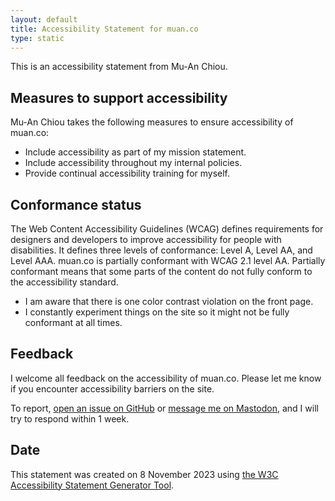 ```yaml
---
layout: default
title: Accessibility Statement for muan.co
type: static
---
```


This is an accessibility statement from Mu-An Chiou.

## Measures to support accessibility

Mu-An Chiou takes the following measures to ensure accessibility of muan.co:

- Include accessibility as part of my mission statement.
- Include accessibility throughout my internal policies.
- Provide continual accessibility training for myself.

## Conformance status

The Web Content Accessibility Guidelines (WCAG) defines requirements for designers and developers to improve accessibility for people with disabilities. It defines three levels of conformance: Level A, Level AA, and Level AAA. muan.co is partially conformant with WCAG 2.1 level AA. Partially conformant means that some parts of the content do not fully conform to the accessibility standard.

- I am aware that there is one color contrast violation on the front page.
- I constantly experiment things on the site so it might not be fully conformant at all times.

## Feedback

I welcome all feedback on the accessibility of muan.co. Please let me know if you encounter accessibility barriers on the site.

To report, [open an issue on GitHub](https://github.com/muan/site/issues/new) or [message me on Mastodon](https://mastodon.social/@muan), and I will try to respond within 1 week.

## Date

This statement was created on 8 November 2023 using [the W3C Accessibility Statement Generator Tool](https://www.w3.org/WAI/planning/statements/generator/).

